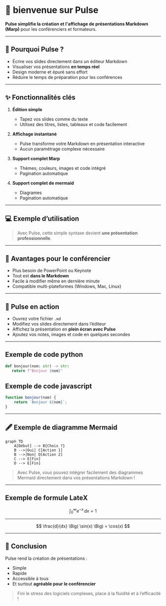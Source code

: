 # 🎉 bienvenue sur Pulse

**Pulse simplifie la création et l'affichage de présentations Markdown (Marp)**
pour les conférenciers et formateurs.

---

## 🎯 Pourquoi Pulse ?

- Écrire vos slides directement dans un éditeur Markdown  
- Visualiser vos présentations **en temps réel**  
- Design moderne et épuré sans effort  
- Réduire le temps de préparation pour les conférences  

---

## ✨ Fonctionnalités clés

1. **Édition simple**
   - Tapez vos slides comme du texte  
   - Utilisez des titres, listes, tableaux et code facilement  

2. **Affichage instantané**
   - Pulse transforme votre Markdown en présentation interactive  
   - Aucun paramétrage complexe nécessaire  

3. **Support complet Marp**
   - Thèmes, couleurs, images et code intégré  
   - Pagination automatique  

4. **Support complet de mermaid**
   - Diagrames
   - Pagination automatique  

---

## 💻 Exemple d’utilisation

> Avec Pulse, cette simple syntaxe devient **une présentation professionnelle**.

---

## 🌟 Avantages pour le conférencier

* Plus besoin de PowerPoint ou Keynote
* Tout est **dans le Markdown**
* Facile à modifier même en dernière minute
* Compatible multi-plateformes (Windows, Mac, Linux)

---

## 🚀 Pulse en action

* Ouvrez votre fichier `.md`
* Modifiez vos slides directement dans l’éditeur
* Affichez la présentation en **plein écran avec Pulse**
* Ajoutez vos notes, images et code en quelques secondes

---

## Exemple de code python

```python
def bonjour(nom: str) -> str:
   return f"Bonjour {nom}"
```

## Exemple de code javascript
```javascript
function bonjour(nom) {
    return `Bonjour ${nom}`;
}
```
---

## 🖋️ Exemple de diagramme Mermaid

```mermaid
graph TD
    A[Début] --> B{Choix ?}
    B -->|Oui| C[Action 1]
    B -->|Non| D[Action 2]
    C --> E[Fin]
    D --> E[Fin]
```

> Avec Pulse, vous pouvez intégrer facilement des diagrammes Mermaid directement dans vos présentations Markdown !

---

## Exemple de formule LateX


$$
\int_0^\infty e^{-x}\, dx = 1
$$

---

$$
\frac{d}{dx} \Big( \sin(x) \Big) = \cos(x)
$$

---


## 🎉 Conclusion

Pulse rend la création de présentations :

* Simple
* Rapide
* Accessible à tous
* Et surtout **agréable pour le conférencier**

> Fini le stress des logiciels complexes, place à la fluidité et à l’efficacité !
